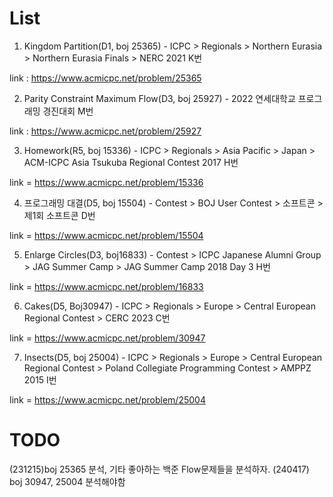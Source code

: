 # List #
1. Kingdom Partition(D1, boj 25365) - ICPC > Regionals > Northern Eurasia > Northern Eurasia Finals > NERC 2021 K번

link : https://www.acmicpc.net/problem/25365

2. Parity Constraint Maximum Flow(D3, boj 25927) - 2022 연세대학교 프로그래밍 경진대회 M번

link : https://www.acmicpc.net/problem/25927

3. Homework(R5, boj 15336) - ICPC > Regionals > Asia Pacific > Japan > ACM-ICPC Asia Tsukuba Regional Contest 2017 H번

link = https://www.acmicpc.net/problem/15336

4. 프로그래밍 대결(D5, boj 15504) - Contest > BOJ User Contest > 소프트콘 > 제1회 소프트콘 D번

link = https://www.acmicpc.net/problem/15504

5. Enlarge Circles(D3, boj16833) - Contest > ICPC Japanese Alumni Group > JAG Summer Camp > JAG Summer Camp 2018 Day 3 H번

link = https://www.acmicpc.net/problem/16833

6. Cakes(D5, Boj30947) - ICPC > Regionals > Europe > Central European Regional Contest > CERC 2023 C번

link = https://www.acmicpc.net/problem/30947

7. Insects(D5, boj 25004) - ICPC > Regionals > Europe > Central European Regional Contest > Poland Collegiate Programming Contest > AMPPZ 2015 I번

link = https://www.acmicpc.net/problem/25004


# TODO #
(231215)boj 25365 분석, 기타 좋아하는 백준 Flow문제들을 분석하자. 
(240417) boj 30947, 25004 분석해야함
